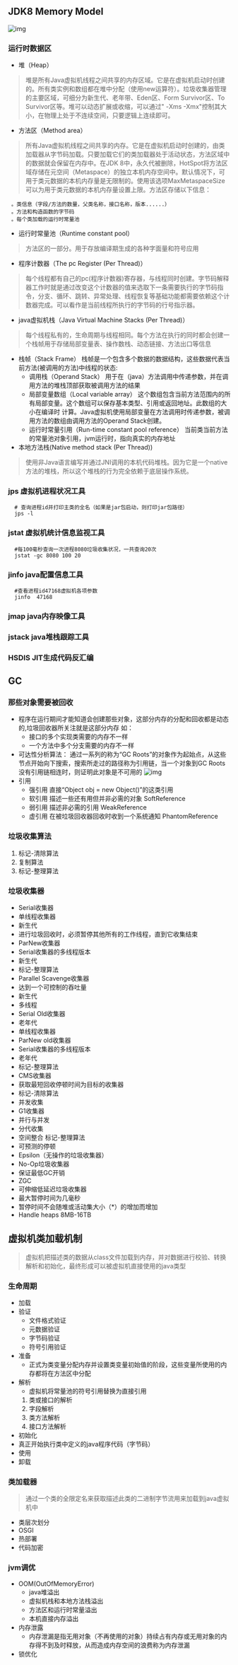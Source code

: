 ## JDK8 Memory Model
![img](https://github.com/jsjchai/study-notes/blob/master/2019/jvm/img/jvm%E8%BF%90%E8%A1%8C%E6%A6%82%E8%BF%B0.png)
### 运行时数据区
* 堆（Heap）
 > 堆是所有Java虚拟机线程之间共享的内存区域。它是在虚拟机启动时创建的。所有类实例和数组都在堆中分配（使用new运算符）。垃圾收集器管理的主要区域，可细分为新生代、老年带、Eden区、Form Survivor区、To Survivor区等。堆可以动态扩展或收缩，可以通过" -Xms -Xmx"控制其大小，在物理上处于不连续空间，只要逻辑上连续即可。
* 方法区（Method area）
 > 所有Java虚拟机线程之间共享的内存。它是在虚拟机启动时创建的，由类加载器从字节码加载。只要加载它们的类加载器处于活动状态，方法区域中的数据就会保留在内存中。在JDK 8中，永久代被删除，HotSpot将方法区域存储在元空间（Metaspace）的独立本机内存空间中。默认情况下，可用于类元数据的本机内存量是无限制的。使用该选项MaxMetaspaceSize可以为用于类元数据的本机内存量设置上限。方法区存储以下信息：
 
     。类信息（字段/方法的数量，父类名称，接口名称，版本......）
     。方法和构造函数的字节码
     。每个类加载的运行时常量池
     
* 运行时常量池（Runtime constant pool）
> 方法区的一部分。用于存放编译期生成的各种字面量和符号应用
* 程序计数器（The pc Register (Per Thread)）
> 每个线程都有自己的pc(程序计数器)寄存器，与线程同时创建。字节码解释器工作时就是通过改变这个计数器的值来选取下一条需要执行的字节码指令，分支、循环、跳转、异常处理、线程恢复等基础功能都需要依赖这个计数器完成。可以看作是当前线程所执行的字节码的行号指示器。
* java虚拟机栈（Java Virtual Machine Stacks (Per Thread)）
> 每个线程私有的，生命周期与线程相同。每个方法在执行的同时都会创建一个栈帧用于存储局部变量表、操作数栈、动态链接、方法出口等信息
   * 栈帧（Stack Frame）
     栈帧是一个包含多个数据的数据结构，这些数据代表当前方法(被调用的方法)中线程的状态:
     * 调用栈（Operand Stack）  用于在（java）方法调用中传递参数，并在调用方法的堆栈顶部获取被调用方法的结果
     * 局部变量数组（Local variable array）  这个数组包含当前方法范围内的所有局部变量。这个数组可以保存基本类型、引用或返回地址。此数组的大小在编译时  计算。Java虚拟机使用局部变量在方法调用时传递参数，被调用方法的数组由调用方法的Operand Stack创建。
     * 运行时常量引用（Run-time constant pool reference） 当前类当前方法的常量池对象引用，jvm运行时，指向真实的内存地址   
* 本地方法栈(Native method stack (Per Thread))
> 使用非Java语言编写并通过JNI调用的本机代码堆栈。因为它是一个native方法的堆栈，所以这个堆栈的行为完全依赖于底层操作系统。

### jps 虚拟机进程状况工具
```shell
  # 查询进程id并打印主类的全名（如果是jar包启动，则打印jar包路径）
  jps -l
```
### jstat 虚拟机统计信息监视工具
```shell
  #每100毫秒查询一次进程8080垃圾收集状况，一共查询20次
  jstat -gc 8080 100 20
```
### jinfo java配置信息工具
```shell
  #查看进程id47168虚拟机各项参数
  jinfo  47168
```
### jmap java内存映像工具
### jstack java堆栈跟踪工具
### HSDIS JIT生成代码反汇编

## GC
### 那些对象需要被回收

  * 程序在运行期间才能知道会创建那些对象，这部分内存的分配和回收都是动态的,垃圾回收器所关注就是这部分内存 如：
    * 接口的多个实现类需要的内存不一样
    * 一个方法中多个分支需要的内存不一样
  * 可达性分析算法： 通过一系列的称为“GC Roots”的对象作为起始点，从这些节点开始向下搜索，搜索所走过的路径称为引用链，当一个对象到GC Roots没有引用链相连时，则证明此对象是不可用的
  ![img](https://github.com/jsjchai/study-notes/blob/master/2019/jvm/img/gc_roots.png)
  * 引用
    * 强引用  直接“Object obj = new Object()”的这类引用
    * 软引用  描述一些还有用但并非必需的对象  SoftReference
    * 弱引用  描述非必需的引用  WeakReference
    * 虚引用  在被垃圾回收器回收时收到一个系统通知 PhantomReference

### 垃圾收集算法

1. 标记-清除算法
2. 复制算法
3. 标记-整理算法

### 垃圾收集器

* Serial收集器
 * 单线程收集器
 * 新生代
 * 进行垃圾回收时，必须暂停其他所有的工作线程，直到它收集结束 
* ParNew收集器
 * Serial收集器的多线程版本
 * 新生代
 * 标记-整理算法
* Parallel Scavenge收集器
 * 达到一个可控制的吞吐量 
 * 新生代
 * 多线程
* Serial Old收集器
 * 老年代
 * 单线程收集器
* ParNew old收集器
 * Serial收集器的多线程版本
 * 老年代
 * 标记-整理算法
* CMS收集器
 * 获取最短回收停顿时间为目标的收集器
 * 标记-清除算法
 * 并发收集 
* G1收集器
 * 并行与并发
 * 分代收集
 * 空间整合 标记-整理算法
 * 可预测的停顿
* Epsilon（无操作的垃圾收集器）
 * No-Op垃圾收集器
 * 保证最低GC开销
* ZGC
 * 可伸缩低延迟垃圾收集器
 * 最大暂停时间为几毫秒
 * 暂停时间不会随堆或活动集大小（*）的增加而增加
 * Handle heaps 8MB-16TB 

## 虚拟机类加载机制
> 虚拟机把描述类的数据从class文件加载到内存，并对数据进行校验、转换解析和初始化，最终形成可以被虚拟机直接使用的java类型
### 生命周期
* 加载 
* 验证
  * 文件格式验证
  * 元数据验证
  * 字节码验证
  * 符号引用验证 
* 准备
  * 正式为类变量分配内存并设置类变量初始值的阶段，这些变量所使用的内存都将在方法区中分配
* 解析
  * 虚拟机将常量池的符号引用替换为直接引用
  1. 类或接口的解析
  2. 字段解析
  3. 类方法解析
  4. 接口方法解析
* 初始化
 * 真正开始执行类中定义的java程序代码（字节码） 
* 使用
* 卸载

### 类加载器
> 通过一个类的全限定名来获取描述此类的二进制字节流用来加载到java虚拟机中
* 类层次划分
* OSGI
* 热部署
* 代码加密

### jvm调优
* OOM(OutOfMemoryError)
  * java堆溢出
  * 虚拟机栈和本地方法栈溢出
  * 方法区和运行时常量溢出
  * 本机直接内存溢出
* 内存泄露
  * 内存泄漏是指无用对象（不再使用的对象）持续占有内存或无用对象的内存得不到及时释放，从而造成内存空间的浪费称为内存泄漏
* 锁优化
